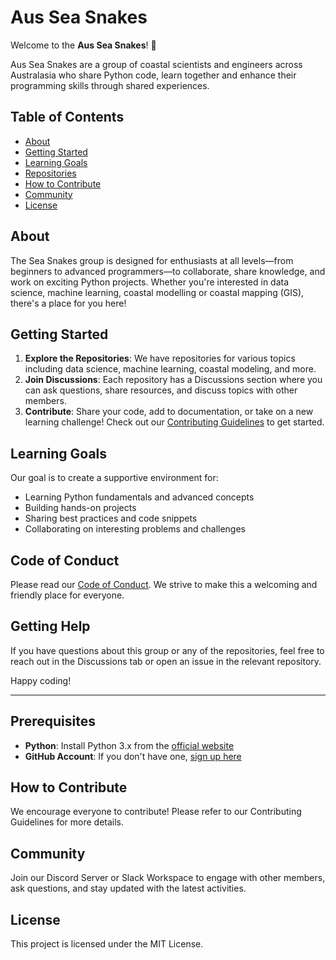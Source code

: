 # Aus Sea Snakes

Welcome to the **Aus Sea Snakes**! 🎉

Aus Sea Snakes are a group of coastal scientists and engineers across Australasia who share Python code, learn together and enhance their programming skills through shared experiences.

## Table of Contents

- [About](#about)
- [Getting Started](#getting-started)
- [Learning Goals](#learning-goals)
- [Repositories](#repositories)
- [How to Contribute](#how-to-contribute)
- [Community](#community)
- [License](#license)

## About

The Sea Snakes group is designed for enthusiasts at all levels—from beginners to advanced programmers—to collaborate, share knowledge, and work on exciting Python projects. Whether you're interested in data science, machine learning, coastal modelling or coastal mapping (GIS), there's a place for you here!

## Getting Started

1. **Explore the Repositories**: We have repositories for various topics including data science, machine learning, coastal modeling, and more.
2. **Join Discussions**: Each repository has a Discussions section where you can ask questions, share resources, and discuss topics with other members.
3. **Contribute**: Share your code, add to documentation, or take on a new learning challenge! Check out our [Contributing Guidelines](CONTRIBUTING.md) to get started.

## Learning Goals

Our goal is to create a supportive environment for:
- Learning Python fundamentals and advanced concepts
- Building hands-on projects
- Sharing best practices and code snippets
- Collaborating on interesting problems and challenges

## Code of Conduct

Please read our [Code of Conduct](CODE_OF_CONDUCT.md). We strive to make this a welcoming and friendly place for everyone.

## Getting Help

If you have questions about this group or any of the repositories, feel free to reach out in the Discussions tab or open an issue in the relevant repository.

Happy coding!

---

## Prerequisites

- **Python**: Install Python 3.x from the [official website](https://www.python.org/downloads/)
- **GitHub Account**: If you don't have one, [sign up here](https://github.com/join)


## How to Contribute
We encourage everyone to contribute! Please refer to our Contributing Guidelines for more details.

## Community
Join our Discord Server or Slack Workspace to engage with other members, ask questions, and stay updated with the latest activities.

## License
This project is licensed under the MIT License.
